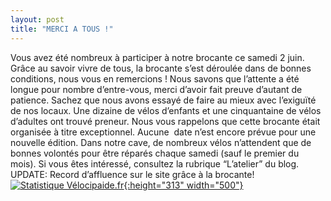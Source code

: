 ```yaml
---
layout: post
title: "MERCI A TOUS !"
---
```



Vous avez été nombreux à participer à notre brocante ce samedi 2 juin. Grâce au savoir vivre de tous, la brocante s’est déroulée dans de bonnes conditions, nous vous en remercions ! Nous savons que l’attente a été longue pour nombre d’entre-vous, merci d’avoir fait preuve d’autant de patience. Sachez que nous avons essayé de faire au mieux avec l’exiguïté de nos locaux.
Une dizaine de vélos d’enfants et une cinquantaine de vélos d’adultes ont trouvé preneur.
Nous vous rappelons que cette brocante était organisée à titre exceptionnel. Aucune  date n’est encore prévue pour une nouvelle édition.
Dans notre cave, de nombreux vélos n’attendent que de bonnes volontés pour être réparés chaque samedi (sauf le premier du mois). Si vous êtes intéressé, consultez la rubrique “L’atelier” du blog.
 
UPDATE: Record d’affluence sur le site grâce à la brocante!
[![](a8.sphotos.ak.fbcdn.nhphotos-ak-as545096_480205305329574_1008210064_n.jpg "Statistique Vélocipaide.fr"){:height="313" width="500"}](a8.sphotos.ak.fbcdn.net/hphotos-ak-ash3/545096_480205305329574_1008210064_n.jpg)
